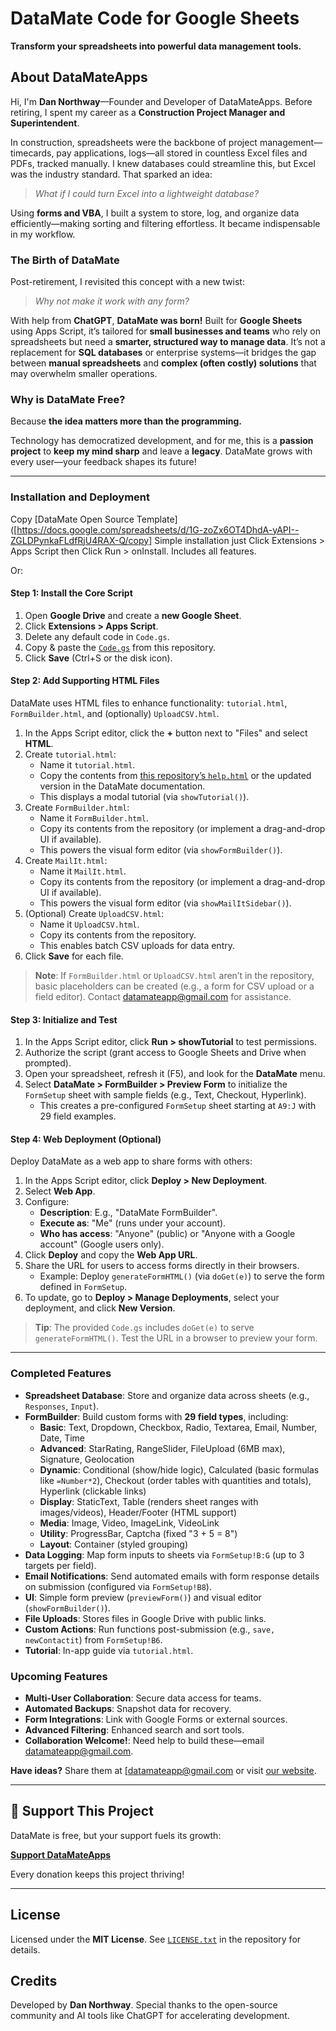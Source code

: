 # DataMate Code for Google Sheets  
**Transform your spreadsheets into powerful data management tools.**  

## About DataMateApps  
Hi, I'm **Dan Northway**—Founder and Developer of DataMateApps. Before retiring, I spent my career as a **Construction Project Manager and Superintendent**.  

In construction, spreadsheets were the backbone of project management—timecards, pay applications, logs—all stored in countless Excel files and PDFs, tracked manually. I knew databases could streamline this, but Excel was the industry standard. That sparked an idea:  
> *What if I could turn Excel into a lightweight database?*  

Using **forms and VBA**, I built a system to store, log, and organize data efficiently—making sorting and filtering effortless. It became indispensable in my workflow.  

### The Birth of DataMate  
Post-retirement, I revisited this concept with a new twist:  
> *Why not make it work with any form?*  

With help from **ChatGPT**, **DataMate was born!** Built for **Google Sheets** using Apps Script, it’s tailored for **small businesses and teams** who rely on spreadsheets but need a **smarter, structured way to manage data**. It’s not a replacement for **SQL databases** or enterprise systems—it bridges the gap between **manual spreadsheets** and **complex (often costly) solutions** that may overwhelm smaller operations.  

### Why is DataMate Free?  
Because **the idea matters more than the programming.**  

Technology has democratized development, and for me, this is a **passion project** to **keep my mind sharp** and leave a **legacy**. DataMate grows with every user—your feedback shapes its future!  

---

### Installation and Deployment
Copy [DataMate Open Source Template]([https://docs.google.com/spreadsheets/d/1G-zoZx6OT4DhdA-yAPI--ZGLDPynkaFLdfRjU4RAX-Q/copy]
Simple installation just Click Extensions > Apps Script then Click Run > onInstall. Includes all features.

Or:
#### Step 1: Install the Core Script  
1. Open **Google Drive** and create a **new Google Sheet**.  
2. Click **Extensions > Apps Script**.  
3. Delete any default code in `Code.gs`.  
4. Copy & paste the [`Code.gs`](https://github.com/DataMateApp/DataMate-code.gs) from this repository.  
5. Click **Save** (Ctrl+S or the disk icon).  

#### Step 2: Add Supporting HTML Files  
DataMate uses HTML files to enhance functionality: `tutorial.html`, `FormBuilder.html`, and (optionally) `UploadCSV.html`.  
1. In the Apps Script editor, click the **+** button next to "Files" and select **HTML**.  
2. Create `tutorial.html`:  
   - Name it `tutorial.html`.  
   - Copy the contents from [this repository’s `help.html`](https://datamateapp.github.io/help.html) or the updated version in the DataMate documentation.  
   - This displays a modal tutorial (via `showTutorial()`).  
3. Create `FormBuilder.html`:  
   - Name it `FormBuilder.html`.  
   - Copy its contents from the repository (or implement a drag-and-drop UI if available).  
   - This powers the visual form editor (via `showFormBuilder()`).
4. Create `MailIt.html`:  
   - Name it `MailIt.html`.  
   - Copy its contents from the repository (or implement a drag-and-drop UI if available).  
   - This powers the visual form editor (via `showMailItSidebar()`).   
5. (Optional) Create `UploadCSV.html`:  
   - Name it `UploadCSV.html`.  
   - Copy its contents from the repository.  
   - This enables batch CSV uploads for data entry.  
6. Click **Save** for each file.  

> **Note**: If `FormBuilder.html` or `UploadCSV.html` aren’t in the repository, basic placeholders can be created (e.g., a form for CSV upload or a field editor). Contact [datamateapp@gmail.com](mailto:datamateapp@gmail.com) for assistance.

#### Step 3: Initialize and Test  
1. In the Apps Script editor, click **Run > showTutorial** to test permissions.  
2. Authorize the script (grant access to Google Sheets and Drive when prompted).  
3. Open your spreadsheet, refresh it (F5), and look for the **DataMate** menu.  
4. Select **DataMate > FormBuilder > Preview Form** to initialize the `FormSetup` sheet with sample fields (e.g., Text, Checkout, Hyperlink).  
   - This creates a pre-configured `FormSetup` sheet starting at `A9:J` with 29 field examples.  

#### Step 4: Web Deployment (Optional)  
Deploy DataMate as a web app to share forms with others:  
1. In the Apps Script editor, click **Deploy > New Deployment**.  
2. Select **Web App**.  
3. Configure:  
   - **Description**: E.g., "DataMate FormBuilder".  
   - **Execute as**: "Me" (runs under your account).  
   - **Who has access**: "Anyone" (public) or "Anyone with a Google account" (Google users only).  
4. Click **Deploy** and copy the **Web App URL**.  
5. Share the URL for users to access forms directly in their browsers.  
   - Example: Deploy `generateFormHTML()` (via `doGet(e)`) to serve the form defined in `FormSetup`.  
6. To update, go to **Deploy > Manage Deployments**, select your deployment, and click **New Version**.  

> **Tip**: The provided `Code.gs` includes `doGet(e)` to serve `generateFormHTML()`. Test the URL in a browser to preview your form.

---

### Completed Features  
- **Spreadsheet Database**: Store and organize data across sheets (e.g., `Responses`, `Input`).  
- **FormBuilder**: Build custom forms with **29 field types**, including:  
  - **Basic**: Text, Dropdown, Checkbox, Radio, Textarea, Email, Number, Date, Time  
  - **Advanced**: StarRating, RangeSlider, FileUpload (6MB max), Signature, Geolocation  
  - **Dynamic**: Conditional (show/hide logic), Calculated (basic formulas like `=Number*2`), Checkout (order tables with quantities and totals), Hyperlink (clickable links)  
  - **Display**: StaticText, Table (renders sheet ranges with images/videos), Header/Footer (HTML support)  
  - **Media**: Image, Video, ImageLink, VideoLink  
  - **Utility**: ProgressBar, Captcha (fixed "3 + 5 = 8")  
  - **Layout**: Container (styled grouping)  
- **Data Logging**: Map form inputs to sheets via `FormSetup!B:G` (up to 3 targets per field).  
- **Email Notifications**: Send automated emails with form response details on submission (configured via `FormSetup!B8`).  
- **UI**: Simple form preview (`previewForm()`) and visual editor (`showFormBuilder()`).  
- **File Uploads**: Stores files in Google Drive with public links.  
- **Custom Actions**: Run functions post-submission (e.g., `save, newContactit`) from `FormSetup!B6`.  
- **Tutorial**: In-app guide via `tutorial.html`.  

### Upcoming Features  
- **Multi-User Collaboration**: Secure data access for teams.  
- **Automated Backups**: Snapshot data for recovery.  
- **Form Integrations**: Link with Google Forms or external sources.  
- **Advanced Filtering**: Enhanced search and sort tools.  
- **Collaboration Welcome!**: Need help to build these—email [datamateapp@gmail.com](mailto:datamateapp@gmail.com).  

**Have ideas?** Share them at [[datamateapp@gmail.com](mailto:datamateapp@gmail.com](https://script.google.com/macros/s/AKfycbyPu31wwkbtKZ5X-382wdKzG2Y8vIN-fSApo_lAR9x_1n_qgxPUgmAafmljS6RCc3i7/exec)) or visit [our website](https://datamateapp.github.io/).  

---

## 💙 Support This Project  

DataMate is free, but your support fuels its growth:  

[**Support DataMateApps**](https://datamateapp.github.io/Donate%205%20per%20mo.html)  

Every donation keeps this project thriving!  

---

## License  
Licensed under the **MIT License**. See [`LICENSE.txt`](https://github.com/DataMateApp/DataMate-code.gs/blob/main/LICENSE.txt) in the repository for details.  

## Credits  
Developed by **Dan Northway**. Special thanks to the open-source community and AI tools like ChatGPT for accelerating development.

